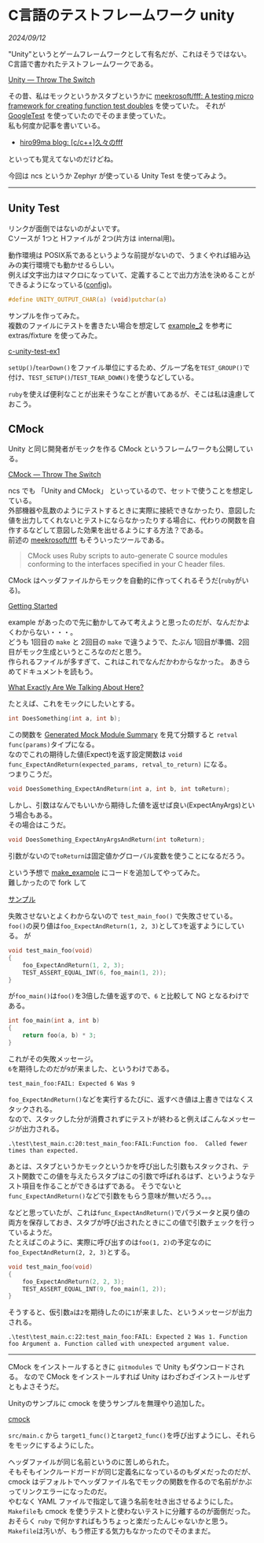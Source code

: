 # C言語のテストフレームワーク unity

<i>2024/09/12</i>

"Unity"というとゲームフレームワークとして有名だが、これはそうではない。  
C言語で書かれたテストフレームワークである。

[Unity — Throw The Switch](https://www.throwtheswitch.org/unity)

その昔、私はモックというかスタブというかに [meekrosoft/fff: A testing micro framework for creating function test doubles](https://github.com/meekrosoft/fff) を使っていた。
それが [GoogleTest](https://google.github.io/googletest/) を使っていたのでそのまま使っていた。  
私も何度か記事を書いている。

* [hiro99ma blog: \[c/c++\]久々のfff](https://hiro99ma.blogspot.com/2021/03/ccfff.html)

といっても覚えてないのだけどね。

今回は ncs というか Zephyr が使っている Unity Test を使ってみよう。

----

## Unity Test

リンクが面倒ではないのがよいです。  
Cソースが 1つと Hファイルが 2つ(片方は internal用)。

動作環境は POSIX系であるというような前提がないので、うまくやれば組み込みの実行環境でも動かせるらしい。  
例えば文字出力はマクロになっていて、定義することで出力方法を決めることができるようになっている([config](https://github.com/ThrowTheSwitch/Unity/blob/master/docs/UnityConfigurationGuide.md#toolset-customization))。

```c
#define UNITY_OUTPUT_CHAR(a) (void)putchar(a)
```

サンプルを作ってみた。  
複数のファイルにテストを書きたい場合を想定して [example_2](https://github.com/ThrowTheSwitch/Unity/tree/master/examples/example_2) を参考に extras/fixture を使ってみた。

[c-unity-test-ex1](https://github.com/hirokuma/c-unity-test-ex1)

`setUp()`/`tearDown()`をファイル単位にするため、グループ名を`TEST_GROUP()`で付け、`TEST_SETUP()`/`TEST_TEAR_DOWN()`を使うなどしている。

`ruby`を使えば便利なことが出来そうなことが書いてあるが、そこは私は遠慮しておこう。

## CMock

Unity と同じ開発者がモックを作る CMock というフレームワークも公開している。

[CMock — Throw The Switch](https://www.throwtheswitch.org/cmock)

ncs でも 「Unity and CMock」 といっているので、セットで使うことを想定している。  
外部機器や乱数のようにテストするときに実際に接続できなかったり、意図した値を出力してくれないとテストにならなかったりする場合に、代わりの関数を自作するなどして意図した効果を出せるようにする方法？である。  
前述の [meekrosoft/fff](https://github.com/meekrosoft/fff) もそういったツールである。

> CMock uses Ruby scripts to auto-generate C source modules conforming to the interfaces specified in your C header files.

CMock はヘッダファイルからモックを自動的に作ってくれるそうだ(`ruby`がいる)。

[Getting Started](https://github.com/ThrowTheSwitch/CMock?tab=readme-ov-file#getting-started) 

example があったので先に動かしてみて考えようと思ったのだが、なんだかよくわからない・・・。  
どうも 1回目の `make` と 2回目の `make` で違うようで、たぶん 1回目が準備、2回目がモック生成というところなのだと思う。  
作られるファイルが多すぎて、これはこれでなんだかわからなかった。
あきらめてドキュメントを読もう。

[What Exactly Are We Talking About Here?](https://github.com/ThrowTheSwitch/CMock/blob/master/docs/CMock_Summary.md#what-exactly-are-we-talking-about-here)

たとえば、これをモックにしたいとする。

```c
int DoesSomething(int a, int b);
```

この関数を [Generated Mock Module Summary](https://github.com/ThrowTheSwitch/CMock/blob/master/docs/CMock_Summary.md#generated-mock-module-summary) を見て分類すると `retval func(params)`タイプになる。  
なのでこれの期待した値(Expect)を返す設定関数は `void func_ExpectAndReturn(expected_params, retval_to_return)` になる。  
つまりこうだ。

```c
void DoesSomething_ExpectAndReturn(int a, int b, int toReturn);
```

しかし、引数はなんでもいいから期待した値を返せば良い(ExpectAnyArgs)という場合もある。  
その場合はこうだ。

```c
void DoesSomething_ExpectAnyArgsAndReturn(int toReturn);
```

引数がないので`toReturn`は固定値かグローバル変数を使うことになるだろう。

という予想で [make_example](https://github.com/ThrowTheSwitch/CMock/tree/master/examples/make_example) にコードを追加してやってみた。  
難しかったので fork して

[サンプル](https://github.com/hirokuma/CMock/tree/hirokuma/sample/examples/make_example)

失敗させないとよくわからないので `test_main_foo()` で失敗させている。
`foo()`の戻り値は`foo_ExpectAndReturn(1, 2, 3)`として`3`を返すようにしている。  が

```c
void test_main_foo(void)
{
    foo_ExpectAndReturn(1, 2, 3);
    TEST_ASSERT_EQUAL_INT(6, foo_main(1, 2));
}
```

が`foo_main()`は`foo()`を3倍した値を返すので、`6` と比較して NG となるわけである。

```c
int foo_main(int a, int b)
{
    return foo(a, b) * 3;
}
```

これがその失敗メッセージ。  
`6`を期待したのだが`9`が来ました、というわけである。

```
test_main_foo:FAIL: Expected 6 Was 9
```

`foo_ExpectAndReturn()`などを実行するたびに、返すべき値は上書きではなくスタックされる。  
なので、スタックした分が消費されずにテストが終わると例えばこんなメッセージが出力される。

```log
.\test\test_main.c:20:test_main_foo:FAIL:Function foo.  Called fewer times than expected.
```

あとは、スタブというかモックというかを呼び出した引数もスタックされ、テスト関数でこの値を与えたらスタブはこの引数で呼ばれるはず、というようなテスト項目を作ることができるはずである。
そうでないと `func_ExpectAndReturn()`などで引数をもらう意味が無いだろう。。。

などと思っていたが、これは`func_ExpectAndReturn()`でパラメータと戻り値の両方を保存しておき、スタブが呼び出されたときにこの値で引数チェックを行っているようだ。  
たとえばこのように、実際に呼び出すのは`foo(1, 2)`の予定なのに`foo_ExpectAndReturn(2, 2, 3)`とする。

```c
void test_main_foo(void)
{
    foo_ExpectAndReturn(2, 2, 3);
    TEST_ASSERT_EQUAL_INT(9, foo_main(1, 2));
}
```

そうすると、仮引数`a`は`2`を期待したのに`1`が来ました、というメッセージが出力される。

```log
.\test\test_main.c:22:test_main_foo:FAIL: Expected 2 Was 1. Function foo Argument a. Function called with unexpected argument value.
```

----

CMock をインストールするときに `gitmodules` で Unity もダウンロードされる。
なので CMock をインストールすれば Unity はわざわざインストールせずともよさそうだ。

Unityのサンプルに cmock を使うサンプルを無理やり追加した。

[cmock](https://github.com/hirokuma/c-unity-test-ex1/tree/cmock)

`src/main.c` から `target1_func()`と`target2_func()`を呼び出すようにし、それらをモックにするようにした。

ヘッダファイルが同じ名前というのに苦しめられた。  
そもそもインクルードガードが同じ定義名になっているのもダメだったのだが、cmock はデフォルトでヘッダファイル名でモックの関数を作るので名前がかぶってリンクエラーになったのだ。  
やむなく YAML ファイルで指定して違う名前を吐き出させるようにした。  
`Makefile`も cmock を使うテストと使わないテストに分離するのが面倒だった。
おそらく `ruby` で何かすればもうちょっと楽だったんじゃないかと思う。
`Makefile`は汚いが、もう修正する気力もなかったのでそのままだ。
